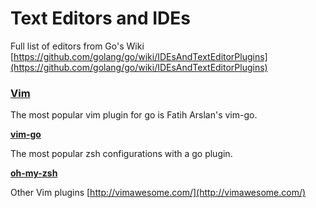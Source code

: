 # Text Editors and IDEs

Full list of editors from Go's Wiki [https://github.com/golang/go/wiki/IDEsAndTextEditorPlugins](https://github.com/golang/go/wiki/IDEsAndTextEditorPlugins)

### [Vim](http://www.vim.org/)

The most popular vim plugin for go is Fatih Arslan's vim-go.

[**vim-go**](https://github.com/fatih/vim-go)

The most popular zsh configurations with a go plugin.

[**oh-my-zsh**](http://ohmyz.sh/)

Other Vim plugins [http://vimawesome.com/](http://vimawesome.com/)


